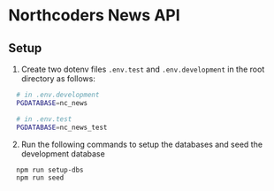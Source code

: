 # Northcoders News API

## Setup

1. Create two dotenv files `.env.test` and `.env.development` in the root directory as follows:

```sh
  # in .env.development
  PGDATABASE=nc_news

  # in .env.test
  PGDATABASE=nc_news_test
```

2. Run the following commands to setup the databases and seed the development database

```
  npm run setup-dbs
  npm run seed
```
